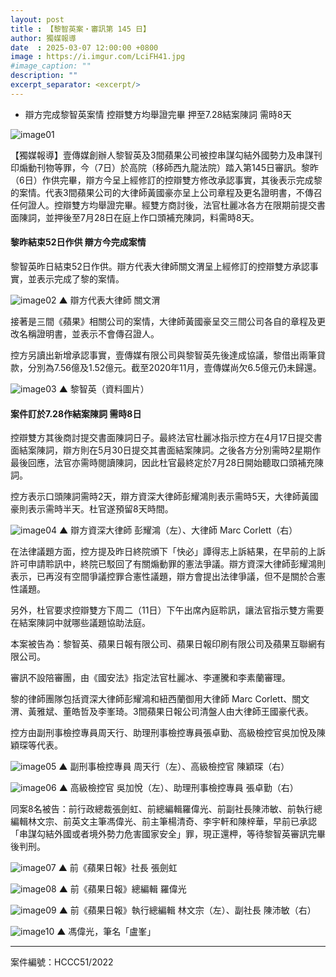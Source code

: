 ```yaml
---
layout: post
title : 【黎智英案・審訊第 145 日】
author: 獨媒報導
date  : 2025-03-07 12:00:00 +0800
image : https://i.imgur.com/LciFH41.jpg
#image_caption: ""
description: ""
excerpt_separator: <excerpt/>
---
```


- 辯方完成黎智英案情 控辯雙方均舉證完畢 押至7.28結案陳詞 需時8天

<excerpt/>

![image01](https://i.imgur.com/Wh7Gtm4.png)

【獨媒報導】壹傳媒創辦人黎智英及3間蘋果公司被控串謀勾結外國勢力及串謀刊印煽動刊物等罪，今（7日）於高院（移師西九龍法院）踏入第145日審訊。黎昨（6日）作供完畢，辯方今呈上經修訂的控辯雙方修改承認事實，其後表示完成黎的案情。代表3間蘋果公司的大律師黃國豪亦呈上公司章程及更名證明書，不傳召任何證人。控辯雙方均舉證完畢。經雙方商討後，法官杜麗冰各方在限期前提交書面陳詞，並押後至7月28日在庭上作口頭補充陳詞，料需時8天。

#### 黎昨結束52日作供 辯方今完成案情

黎智英昨日結束52日作供。辯方代表大律師關文渭呈上經修訂的控辯雙方承認事實，並表示完成了黎的案情。

![image02](https://i.imgur.com/lVQDsQX.png)
▲ 辯方代表大律師 關文渭

接著是三間《蘋果》相關公司的案情，大律師黃國豪呈交三間公司各自的章程及更改名稱證明書，並表示不會傳召證人。

控方另讀出新增承認事實，壹傳媒有限公司與黎智英先後達成協議，黎借出兩筆貸款，分別為7.56億及1.52億元。截至2020年11月，壹傳媒尚欠6.5億元仍未歸還。

![image03](https://i.imgur.com/MeLbVBG.png)
▲ 黎智英（資料圖片）

#### 案件訂於7.28作結案陳詞 需時8日

控辯雙方其後商討提交書面陳詞日子。最終法官杜麗冰指示控方在4月17日提交書面結案陳詞，辯方則在5月30日提交其書面結案陳詞。之後各方分別需時2星期作最後回應，法官亦需時閱讀陳詞，因此杜官最終定於7月28日開始聽取口頭補充陳詞。

控方表示口頭陳詞需時2天，辯方資深大律師彭耀鴻則表示需時5天，大律師黃國豪則表示需時半天。杜官遂預留8天時間。

![image04](https://i.imgur.com/sjfZtRl.png)
▲ 辯方資深大律師 彭耀鴻（左）、大律師 Marc Corlett（右）

在法律議題方面，控方提及昨日終院頒下「快必」譚得志上訴結果，在早前的上訴許可申請聆訊中，終院已駁回了有關煽動罪的憲法爭議。辯方資深大律師彭耀鴻則表示，已再沒有空間爭議控罪合憲性議題，辯方會提出法律爭議，但不是關於合憲性議題。

另外，杜官要求控辯雙方下周二（11日）下午出席內庭聆訊，讓法官指示雙方需要在結案陳詞中就哪些議題協助法庭。

本案被告為：黎智英、蘋果日報有限公司、蘋果日報印刷有限公司及蘋果互聯網有限公司。

審訊不設陪審團，由《國安法》指定法官杜麗冰、李運騰和李素蘭審理。

黎的律師團隊包括資深大律師彭耀鴻和紐西蘭御用大律師 Marc Corlett、關文渭、黃雅斌、董皓哲及李峯琦。3間蘋果日報公司清盤人由大律師王國豪代表。

控方由副刑事檢控專員周天行、助理刑事檢控專員張卓勤、高級檢控官吳加悅及陳穎琛等代表。

![image05](https://i.imgur.com/1Yhvn0W.png)
▲ 副刑事檢控專員 周天行（左）、高級檢控官 陳穎琛（右）

![image06](https://i.imgur.com/qVgovlN.png)
▲ 高級檢控官 吳加悅（左）、助理刑事檢控專員 張卓勤（右）

同案8名被告：前行政總裁張劍虹、前總編輯羅偉光、前副社長陳沛敏、前執行總編輯林文宗、前英文主筆馮偉光、前主筆楊清奇、李宇軒和陳梓華，早前已承認「串謀勾結外國或者境外勢力危害國家安全」罪，現正還柙，等待黎智英審訊完畢後判刑。

![image07](https://i.imgur.com/s2INPtX.png)
▲ 前《蘋果日報》社長 張劍虹

![image08](https://i.imgur.com/4KYeJWt.png)
▲ 前《蘋果日報》總編輯 羅偉光

![image09](https://i.imgur.com/NHTWEoD.png)
▲ 前《蘋果日報》執行總編輯 林文宗（左）、副社長 陳沛敏（右）

![image10](https://i.imgur.com/4TuY8KI.png)
▲ 馮偉光，筆名「盧峯」

---

案件編號：HCCC51/2022
